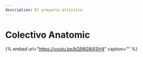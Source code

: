 ```yaml
---
description: El proyecto artístico
---
```


# Colectivo Anatomic

{% embed url="https://youtu.be/bQ98G8jXSH4" caption="" %}

